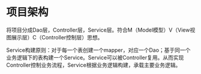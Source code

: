 # 项目架构

将项目分成Dao层，Controller层，Service层。符合M（Model模型）V（View视图展示层）C（Controller控制层）思想。

Service构建原则：对于每一个表创建一个mapper，对应一个Dao；基于同一个业务逻辑下的表构建一个Service。Service可以被Controller复用。从而实现Controller控制业务流程，Service根据业务逻辑构建，承载主要业务逻辑。

